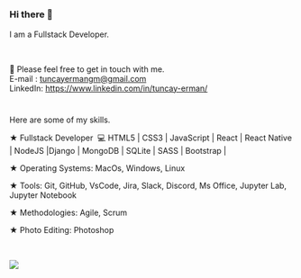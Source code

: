 #
### Hi there 👋

I am a Fullstack Developer. 

<br>

📌  Please feel free to get in touch with me.<br>
  E-mail  : tuncayermangm@gmail.com<br>
  LinkedIn: https://www.linkedin.com/in/tuncay-erman/
#

Here are some of my skills. 

★ Fullstack Developer  💻 HTML5 | CSS3 | JavaScript | React | React Native | NodeJS |Django | MongoDB | SQLite | SASS | Bootstrap |

★ Operating Systems: MacOs, Windows, Linux

★ Tools: Git, GitHub, VsCode, Jira, Slack, Discord, Ms Office, Jupyter Lab, Jupyter Notebook

★ Methodologies: Agile, Scrum 

★ Photo Editing: Photoshop

<br>



![](https://github-readme-stats.vercel.app/api?username=tuncayerman&show_icons=true&theme=radical)

